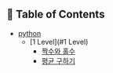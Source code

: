## :memo: Table of Contents

- [python](#python)
  - [1 Level](#1 Level)
    - [짝수와 홀수](https://github.com/hyunsu4020/programmers/blob/main/1%20Level/12937.py)
    - [평균 구하기](https://github.com/hyunsu4020/programmers/blob/main/1%20Level/12944.py)
